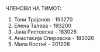 ЧЛЕНОВИ НА ТИМОТ:

1. Тони Трајанов - 193270
2. Елена Талева - 193200
3. Јана Ристовска - 183026
4. Анастасија Спировска - 183026
5. Мила Костиќ - 201208